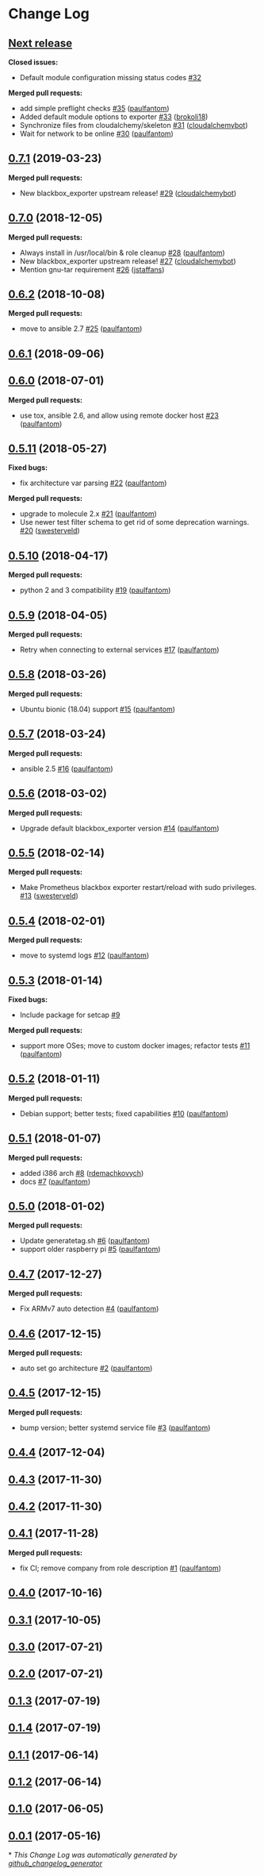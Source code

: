 # Change Log

## [**Next release**](https://galaxy.ansible.com/cloudalchemy/blackbox-exporter)

**Closed issues:**

- Default module configuration missing status codes [\#32](https://github.com/cloudalchemy/ansible-blackbox-exporter/issues/32)

**Merged pull requests:**

- add simple preflight checks [\#35](https://github.com/cloudalchemy/ansible-blackbox-exporter/pull/35) ([paulfantom](https://github.com/paulfantom))
- Added default module options to exporter [\#33](https://github.com/cloudalchemy/ansible-blackbox-exporter/pull/33) ([brokoli18](https://github.com/brokoli18))
- Synchronize files from cloudalchemy/skeleton [\#31](https://github.com/cloudalchemy/ansible-blackbox-exporter/pull/31) ([cloudalchemybot](https://github.com/cloudalchemybot))
- Wait for network to be online [\#30](https://github.com/cloudalchemy/ansible-blackbox-exporter/pull/30) ([paulfantom](https://github.com/paulfantom))

## [0.7.1](https://galaxy.ansible.com/cloudalchemy/blackbox-exporter) (2019-03-23)
**Merged pull requests:**

- New blackbox\_exporter upstream release! [\#29](https://github.com/cloudalchemy/ansible-blackbox-exporter/pull/29) ([cloudalchemybot](https://github.com/cloudalchemybot))

## [0.7.0](https://galaxy.ansible.com/cloudalchemy/blackbox-exporter) (2018-12-05)
**Merged pull requests:**

- Always install in /usr/local/bin & role cleanup [\#28](https://github.com/cloudalchemy/ansible-blackbox-exporter/pull/28) ([paulfantom](https://github.com/paulfantom))
- New blackbox\_exporter upstream release! [\#27](https://github.com/cloudalchemy/ansible-blackbox-exporter/pull/27) ([cloudalchemybot](https://github.com/cloudalchemybot))
- Mention gnu-tar requirement [\#26](https://github.com/cloudalchemy/ansible-blackbox-exporter/pull/26) ([jstaffans](https://github.com/jstaffans))

## [0.6.2](https://galaxy.ansible.com/cloudalchemy/blackbox-exporter) (2018-10-08)
**Merged pull requests:**

- move to ansible 2.7 [\#25](https://github.com/cloudalchemy/ansible-blackbox-exporter/pull/25) ([paulfantom](https://github.com/paulfantom))

## [0.6.1](https://galaxy.ansible.com/cloudalchemy/blackbox-exporter) (2018-09-06)
## [0.6.0](https://galaxy.ansible.com/cloudalchemy/blackbox-exporter) (2018-07-01)
**Merged pull requests:**

- use tox, ansible 2.6, and allow using remote docker host [\#23](https://github.com/cloudalchemy/ansible-blackbox-exporter/pull/23) ([paulfantom](https://github.com/paulfantom))

## [0.5.11](https://galaxy.ansible.com/cloudalchemy/blackbox-exporter) (2018-05-27)
**Fixed bugs:**

- fix architecture var parsing [\#22](https://github.com/cloudalchemy/ansible-blackbox-exporter/pull/22) ([paulfantom](https://github.com/paulfantom))

**Merged pull requests:**

- upgrade to molecule 2.x [\#21](https://github.com/cloudalchemy/ansible-blackbox-exporter/pull/21) ([paulfantom](https://github.com/paulfantom))
- Use newer test filter schema to get rid of some deprecation warnings. [\#20](https://github.com/cloudalchemy/ansible-blackbox-exporter/pull/20) ([swesterveld](https://github.com/swesterveld))

## [0.5.10](https://galaxy.ansible.com/cloudalchemy/blackbox-exporter) (2018-04-17)
**Merged pull requests:**

- python 2 and 3 compatibility [\#19](https://github.com/cloudalchemy/ansible-blackbox-exporter/pull/19) ([paulfantom](https://github.com/paulfantom))

## [0.5.9](https://galaxy.ansible.com/cloudalchemy/blackbox-exporter) (2018-04-05)
**Merged pull requests:**

- Retry when connecting to external services [\#17](https://github.com/cloudalchemy/ansible-blackbox-exporter/pull/17) ([paulfantom](https://github.com/paulfantom))

## [0.5.8](https://galaxy.ansible.com/cloudalchemy/blackbox-exporter) (2018-03-26)
**Merged pull requests:**

- Ubuntu bionic \(18.04\) support [\#15](https://github.com/cloudalchemy/ansible-blackbox-exporter/pull/15) ([paulfantom](https://github.com/paulfantom))

## [0.5.7](https://galaxy.ansible.com/cloudalchemy/blackbox-exporter) (2018-03-24)
**Merged pull requests:**

- ansible 2.5 [\#16](https://github.com/cloudalchemy/ansible-blackbox-exporter/pull/16) ([paulfantom](https://github.com/paulfantom))

## [0.5.6](https://galaxy.ansible.com/cloudalchemy/blackbox-exporter) (2018-03-02)
**Merged pull requests:**

- Upgrade default blackbox\_exporter version [\#14](https://github.com/cloudalchemy/ansible-blackbox-exporter/pull/14) ([paulfantom](https://github.com/paulfantom))

## [0.5.5](https://galaxy.ansible.com/cloudalchemy/blackbox-exporter) (2018-02-14)
**Merged pull requests:**

- Make Prometheus blackbox exporter restart/reload with sudo privileges. [\#13](https://github.com/cloudalchemy/ansible-blackbox-exporter/pull/13) ([swesterveld](https://github.com/swesterveld))

## [0.5.4](https://galaxy.ansible.com/cloudalchemy/blackbox-exporter) (2018-02-01)
**Merged pull requests:**

- move to systemd logs [\#12](https://github.com/cloudalchemy/ansible-blackbox-exporter/pull/12) ([paulfantom](https://github.com/paulfantom))

## [0.5.3](https://galaxy.ansible.com/cloudalchemy/blackbox-exporter) (2018-01-14)
**Fixed bugs:**

- Include package for setcap [\#9](https://github.com/cloudalchemy/ansible-blackbox-exporter/issues/9)

**Merged pull requests:**

- support more OSes; move to custom docker images; refactor tests [\#11](https://github.com/cloudalchemy/ansible-blackbox-exporter/pull/11) ([paulfantom](https://github.com/paulfantom))

## [0.5.2](https://galaxy.ansible.com/cloudalchemy/blackbox-exporter) (2018-01-11)
**Merged pull requests:**

- Debian support; better tests; fixed capabilities [\#10](https://github.com/cloudalchemy/ansible-blackbox-exporter/pull/10) ([paulfantom](https://github.com/paulfantom))

## [0.5.1](https://galaxy.ansible.com/cloudalchemy/blackbox-exporter) (2018-01-07)
**Merged pull requests:**

- added i386 arch [\#8](https://github.com/cloudalchemy/ansible-blackbox-exporter/pull/8) ([rdemachkovych](https://github.com/rdemachkovych))
- docs [\#7](https://github.com/cloudalchemy/ansible-blackbox-exporter/pull/7) ([paulfantom](https://github.com/paulfantom))

## [0.5.0](https://galaxy.ansible.com/cloudalchemy/blackbox-exporter) (2018-01-02)
**Merged pull requests:**

- Update generatetag.sh [\#6](https://github.com/cloudalchemy/ansible-blackbox-exporter/pull/6) ([paulfantom](https://github.com/paulfantom))
- support older raspberry pi [\#5](https://github.com/cloudalchemy/ansible-blackbox-exporter/pull/5) ([paulfantom](https://github.com/paulfantom))

## [0.4.7](https://galaxy.ansible.com/cloudalchemy/blackbox-exporter) (2017-12-27)
**Merged pull requests:**

- Fix ARMv7 auto detection [\#4](https://github.com/cloudalchemy/ansible-blackbox-exporter/pull/4) ([paulfantom](https://github.com/paulfantom))

## [0.4.6](https://galaxy.ansible.com/cloudalchemy/blackbox-exporter) (2017-12-15)
**Merged pull requests:**

- auto set go architecture [\#2](https://github.com/cloudalchemy/ansible-blackbox-exporter/pull/2) ([paulfantom](https://github.com/paulfantom))

## [0.4.5](https://galaxy.ansible.com/cloudalchemy/blackbox-exporter) (2017-12-15)
**Merged pull requests:**

- bump version; better systemd service file [\#3](https://github.com/cloudalchemy/ansible-blackbox-exporter/pull/3) ([paulfantom](https://github.com/paulfantom))

## [0.4.4](https://galaxy.ansible.com/cloudalchemy/blackbox-exporter) (2017-12-04)
## [0.4.3](https://galaxy.ansible.com/cloudalchemy/blackbox-exporter) (2017-11-30)
## [0.4.2](https://galaxy.ansible.com/cloudalchemy/blackbox-exporter) (2017-11-30)
## [0.4.1](https://galaxy.ansible.com/cloudalchemy/blackbox-exporter) (2017-11-28)
**Merged pull requests:**

- fix CI; remove company from role description [\#1](https://github.com/cloudalchemy/ansible-blackbox-exporter/pull/1) ([paulfantom](https://github.com/paulfantom))

## [0.4.0](https://galaxy.ansible.com/cloudalchemy/blackbox-exporter) (2017-10-16)
## [0.3.1](https://galaxy.ansible.com/cloudalchemy/blackbox-exporter) (2017-10-05)
## [0.3.0](https://galaxy.ansible.com/cloudalchemy/blackbox-exporter) (2017-07-21)
## [0.2.0](https://galaxy.ansible.com/cloudalchemy/blackbox-exporter) (2017-07-21)
## [0.1.3](https://galaxy.ansible.com/cloudalchemy/blackbox-exporter) (2017-07-19)
## [0.1.4](https://galaxy.ansible.com/cloudalchemy/blackbox-exporter) (2017-07-19)
## [0.1.1](https://galaxy.ansible.com/cloudalchemy/blackbox-exporter) (2017-06-14)
## [0.1.2](https://galaxy.ansible.com/cloudalchemy/blackbox-exporter) (2017-06-14)
## [0.1.0](https://galaxy.ansible.com/cloudalchemy/blackbox-exporter) (2017-06-05)
## [0.0.1](https://galaxy.ansible.com/cloudalchemy/blackbox-exporter) (2017-05-16)


\* *This Change Log was automatically generated by [github_changelog_generator](https://github.com/skywinder/Github-Changelog-Generator)*